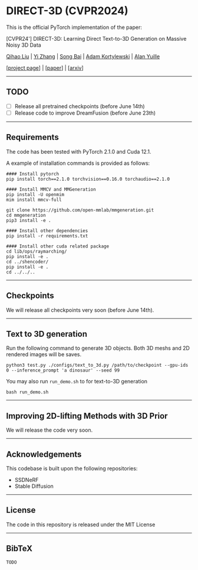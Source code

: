 # DIRECT-3D (CVPR2024)
This is the official PyTorch implementation of the paper:

[CVPR24'] DIRECT-3D: Learning Direct Text-to-3D Generation on Massive Noisy 3D Data

[Qihao Liu](https://qihao067.github.io/) | [Yi Zhang](https://edz-o.github.io/) | [Song Bai](https://songbai.site/) | [Adam Kortylewski](https://gvrl.mpi-inf.mpg.de/) | [Alan Yuille](https://cogsci.jhu.edu/directory/alan-yuille/) 

[[project page]()] | [[paper]()] | [[arxiv]()]

______

## TODO

- [ ] Release all pretrained checkpoints (before June 14th)
- [ ] Release code to improve DreamFusion (before June 23th)

______

## Requirements

The code has been tested with PyTorch 2.1.0 and Cuda 12.1.

A example of installation commands is provided as follows:

```
#### Install pytorch
pip install torch==2.1.0 torchvision==0.16.0 torchaudio==2.1.0

#### Install MMCV and MMGeneration
pip install -U openmim
mim install mmcv-full

git clone https://github.com/open-mmlab/mmgeneration.git
cd mmgeneration
pip3 install -e .

#### Install other dependencies
pip install -r requirements.txt

#### Install other cuda related package
cd lib/ops/raymarching/
pip install -e .
cd ../shencoder/
pip install -e .
cd ../../..
```



______

## Checkpoints

We will release all checkpoints very soon (before June 14th). 



______

## Text to 3D generation

Run the following command to generate 3D objects. Both 3D meshs and 2D rendered images will be saves.

```
python3 test.py ./configs/text_to_3d.py /path/to/checkpoint --gpu-ids 0 --inference_prompt 'a dinosaur' --seed 99
```

You may also run  `run_demo.sh` to for text-to-3D generation

```
bash run_demo.sh
```



______

## Improving 2D-lifting Methods with 3D Prior

We will release the code very soon. 

______

## Acknowledgements

This codebase is built upon the following repositories:

- SSDNeRF
- Stable Diffusion

____________

## License

The code in this repository is released under the MIT License

______

## BibTeX

```
TODO
```

